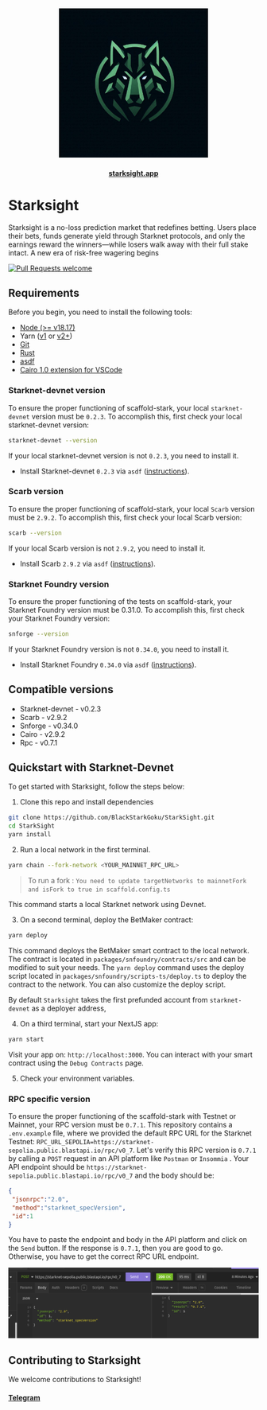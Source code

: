 <!-- prettier-ignore-start -->
<!-- markdownlint-disable -->
<div align="center" style="margin-top:50px">
  <img src="packages/nextjs/public/starksight_icon.jpeg" height="300">
</div>
<!-- markdownlint-restore -->
<!-- prettier-ignore-end -->

<h4 align="center">
  <a href="https://www.starksight.app">starksight.app</a>
</h4>

# Starksight

Starksight is a no-loss prediction market that redefines betting. Users place their bets, funds generate yield through Starknet protocols, and only the earnings reward the winners—while losers walk away with their full stake intact. A new era of risk-free wagering begins

[![Pull Requests welcome](https://img.shields.io/badge/PRs-welcome-ff69b4.svg?style=flat-square)](https://github.com/BlackStarkGoku/StarkSight/pulls)

## Requirements

Before you begin, you need to install the following tools:

- [Node (>= v18.17)](https://nodejs.org/en/download/)
- Yarn ([v1](https://classic.yarnpkg.com/en/docs/install/) or [v2+](https://yarnpkg.com/getting-started/install))
- [Git](https://git-scm.com/downloads)
- [Rust](https://rust-lang.org/tools/install)
- [asdf](https://asdf-vm.com/guide/getting-started.html)
- [Cairo 1.0 extension for VSCode](https://marketplace.visualstudio.com/items?itemName=starkware.cairo1)

### Starknet-devnet version

To ensure the proper functioning of scaffold-stark, your local `starknet-devnet` version must be `0.2.3`. To accomplish this, first check your local starknet-devnet version:

```sh
starknet-devnet --version
```

If your local starknet-devnet version is not `0.2.3`, you need to install it.

- Install Starknet-devnet `0.2.3` via `asdf` ([instructions](https://github.com/gianalarcon/asdf-starknet-devnet/blob/main/README.md)).

### Scarb version

To ensure the proper functioning of scaffold-stark, your local `Scarb` version must be `2.9.2`. To accomplish this, first check your local Scarb version:

```sh
scarb --version
```

If your local Scarb version is not `2.9.2`, you need to install it.

- Install Scarb `2.9.2` via `asdf` ([instructions](https://docs.swmansion.com/scarb/download.html#install-via-asdf)).

### Starknet Foundry version

To ensure the proper functioning of the tests on scaffold-stark, your Starknet Foundry version must be 0.31.0. To accomplish this, first check your Starknet Foundry version:

```sh
snforge --version
```

If your Starknet Foundry version is not `0.34.0`, you need to install it.

- Install Starknet Foundry `0.34.0` via `asdf` ([instructions](https://foundry-rs.github.io/starknet-foundry/getting-started/installation.html#installation-via-asdf)).

## Compatible versions

- Starknet-devnet - v0.2.3
- Scarb - v2.9.2
- Snforge - v0.34.0
- Cairo - v2.9.2
- Rpc - v0.7.1

## Quickstart with Starknet-Devnet

To get started with Starksight, follow the steps below:

1. Clone this repo and install dependencies

```bash
git clone https://github.com/BlackStarkGoku/StarkSight.git
cd StarkSight
yarn install
```

2. Run a local network in the first terminal.

```bash
yarn chain --fork-network <YOUR_MAINNET_RPC_URL>
```

> To run a fork : `You need to update targetNetworks to mainnetFork and isFork to true in scaffold.config.ts`

This command starts a local Starknet network using Devnet.

3. On a second terminal, deploy the BetMaker contract:

```bash
yarn deploy
```

This command deploys the BetMaker smart contract to the local network. The contract is located in `packages/snfoundry/contracts/src` and can be modified to suit your needs. The `yarn deploy` command uses the deploy script located in `packages/snfoundry/scripts-ts/deploy.ts` to deploy the contract to the network. You can also customize the deploy script.

By default `Starksight` takes the first prefunded account from `starknet-devnet` as a deployer address,

4. On a third terminal, start your NextJS app:

```bash
yarn start
```

Visit your app on: `http://localhost:3000`. You can interact with your smart contract using the `Debug Contracts` page.

5. Check your environment variables.

### RPC specific version

To ensure the proper functioning of the scaffold-stark with Testnet or Mainnet, your RPC version must be `0.7.1`. This repository contains a `.env.example` file, where we provided the default RPC URL for the Starknet Testnet: `RPC_URL_SEPOLIA=https://starknet-sepolia.public.blastapi.io/rpc/v0_7`. Let's verify this RPC version is `0.7.1` by calling a `POST` request in an API platform like `Postman` or `Insommia` . Your API endpoint should be `https://starknet-sepolia.public.blastapi.io/rpc/v0_7` and the body should be:

```json
{
 "jsonrpc":"2.0",
 "method":"starknet_specVersion",
 "id":1
}
```

You have to paste the endpoint and body in the API platform and click on the `Send` button. If the response is `0.7.1`, then you are good to go. Otherwise, you have to get the correct RPC URL endpoint.

![rpc-version](./packages/nextjs/public/rpc-version.png)
</details>


## Contributing to Starksight

We welcome contributions to Starksight!

<h4>
  <a href="https://t.me/+VEb3b_6UUBdkN2I0">Telegram</a>
</h4>
